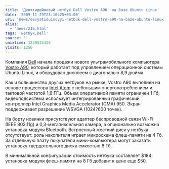 ```yaml
---
title: 'Девятидюймовый нетбук Dell Vostro A90  на базе Ubuntu Linux'
date: '2009-11-29T23:10:25+03:00'
uri: 'news/devyatiduimovyi-netbuk-dell-vostro-a90-na-baze-ubuntu-linux'
alias: 
  - 'news/216.html'
tags: 'нетбук,Dell'
source: ''
unixtime: 1259525425
visits: 1256
---
```

Компания [Dell](http://www.dell.com/) начала продажи нового ультрамобильного компьютера [Vostro A90](http://configure.us.dell.com/dellstore/config.aspx?c=us&cs=04&kc=6W300&l=en&oc=bqdiqbf&s=bsd&dgc=BF&cid=7420&lid=197374&acd=10466193-552179-1065931-2-0-ARTICLE-0), который работает под управлением операционной системы Ubuntu Linux, и оборудован дисплеем с диагональю 8,9 дюйма.

Как и большинство других нетбуков на рынке, Vostro A90 выполнен на основе процессора [Intel Atom](http://www.intel.com/CD/PRODUCTS/SERVICES/EMEA/RUS/LAtest/393342.HTM) с небольшим энергопотреблением и тактовой частотой 1,6 ГГц. Объем оперативной памяти ограничен 1 Гб; видеоподсистема использует интегрированный графический контроллер Intel Graphics Media Accelerator (GMA) 950. Экран поддерживает разрешение WSVGA (1024?600 точек).

На борту новинки присутствуют адаптер беспроводной связи Wi-Fi (IEEE 802.11g) и 0,3-мегапиксельная камера, а опционально возможна установка модуля Bluetooth. Встроенный жесткий диск у нетбука отсутствует: роль накопителя играет микросхема флеш-памяти на 4 Гб. За отдельную плату покупатели мини-компьютера могут заказать установку твердотельного диска емкостью 8 Гб.

В минимальной конфигурации стоимость нетбука составляет $184; установка модуля флеш-памяти на 8 Гб добавит к цене еще $50.
